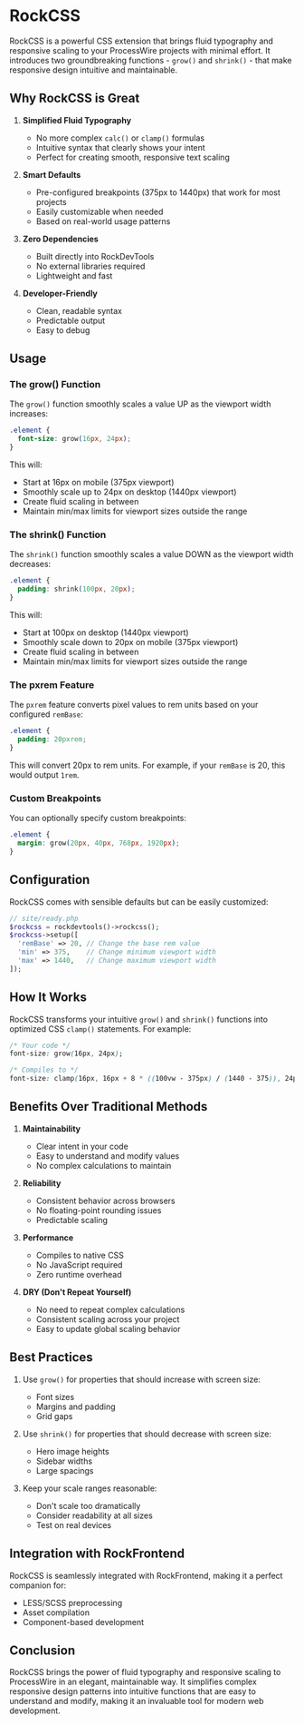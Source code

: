 # RockCSS

RockCSS is a powerful CSS extension that brings fluid typography and responsive scaling to your ProcessWire projects with minimal effort. It introduces two groundbreaking functions - `grow()` and `shrink()` - that make responsive design intuitive and maintainable.

## Why RockCSS is Great

1. **Simplified Fluid Typography**
   - No more complex `calc()` or `clamp()` formulas
   - Intuitive syntax that clearly shows your intent
   - Perfect for creating smooth, responsive text scaling

2. **Smart Defaults**
   - Pre-configured breakpoints (375px to 1440px) that work for most projects
   - Easily customizable when needed
   - Based on real-world usage patterns

3. **Zero Dependencies**
   - Built directly into RockDevTools
   - No external libraries required
   - Lightweight and fast

4. **Developer-Friendly**
   - Clean, readable syntax
   - Predictable output
   - Easy to debug

## Usage

### The grow() Function

The `grow()` function smoothly scales a value UP as the viewport width increases:

```css
.element {
  font-size: grow(16px, 24px);
}
```

This will:
- Start at 16px on mobile (375px viewport)
- Smoothly scale up to 24px on desktop (1440px viewport)
- Create fluid scaling in between
- Maintain min/max limits for viewport sizes outside the range

### The shrink() Function

The `shrink()` function smoothly scales a value DOWN as the viewport width decreases:

```css
.element {
  padding: shrink(100px, 20px);
}
```

This will:
- Start at 100px on desktop (1440px viewport)
- Smoothly scale down to 20px on mobile (375px viewport)
- Create fluid scaling in between
- Maintain min/max limits for viewport sizes outside the range

### The pxrem Feature

The `pxrem` feature converts pixel values to rem units based on your configured `remBase`:

```css
.element {
  padding: 20pxrem;
}
```

This will convert 20px to rem units. For example, if your `remBase` is 20, this would output `1rem`.

### Custom Breakpoints

You can optionally specify custom breakpoints:

```css
.element {
  margin: grow(20px, 40px, 768px, 1920px);
}
```

## Configuration

RockCSS comes with sensible defaults but can be easily customized:

```php
// site/ready.php
$rockcss = rockdevtools()->rockcss();
$rockcss->setup([
  'remBase' => 20, // Change the base rem value
  'min' => 375,    // Change minimum viewport width
  'max' => 1440,   // Change maximum viewport width
]);
```

## How It Works

RockCSS transforms your intuitive `grow()` and `shrink()` functions into optimized CSS `clamp()` statements. For example:

```css
/* Your code */
font-size: grow(16px, 24px);

/* Compiles to */
font-size: clamp(16px, 16px + 8 * ((100vw - 375px) / (1440 - 375)), 24px);
```

## Benefits Over Traditional Methods

1. **Maintainability**
   - Clear intent in your code
   - Easy to understand and modify values
   - No complex calculations to maintain

2. **Reliability**
   - Consistent behavior across browsers
   - No floating-point rounding issues
   - Predictable scaling

3. **Performance**
   - Compiles to native CSS
   - No JavaScript required
   - Zero runtime overhead

4. **DRY (Don't Repeat Yourself)**
   - No need to repeat complex calculations
   - Consistent scaling across your project
   - Easy to update global scaling behavior

## Best Practices

1. Use `grow()` for properties that should increase with screen size:
   - Font sizes
   - Margins and padding
   - Grid gaps

2. Use `shrink()` for properties that should decrease with screen size:
   - Hero image heights
   - Sidebar widths
   - Large spacings

3. Keep your scale ranges reasonable:
   - Don't scale too dramatically
   - Consider readability at all sizes
   - Test on real devices

## Integration with RockFrontend

RockCSS is seamlessly integrated with RockFrontend, making it a perfect companion for:
- LESS/SCSS preprocessing
- Asset compilation
- Component-based development

## Conclusion

RockCSS brings the power of fluid typography and responsive scaling to ProcessWire in an elegant, maintainable way. It simplifies complex responsive design patterns into intuitive functions that are easy to understand and modify, making it an invaluable tool for modern web development.
